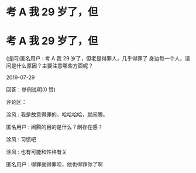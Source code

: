 # 考 A 我 29 岁了，但

# 考 A 我 29 岁了，但

(提问)匿名用户 : 考 A 我 29 岁了，但老是得罪人，几乎得罪了 身边每一个人，请问是什么原因？主要注意哪些方面呢？

2019-07-29

回答：举例说明(0 赞)

评论区：

涂风 : 我是故意得罪的。哈哈哈哈，就闹腾。

匿名用户 : 闹腾的目的是什么？刷存在感？

涂风 : 习惯吧

涂风 : 也有可能和性格有关

匿名用户 : 得罪就得罪呗，他也得罪你了啊